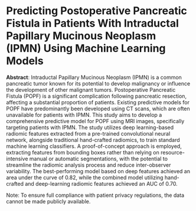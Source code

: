 # Predicting Postoperative Pancreatic Fistula in Patients With Intraductal Papillary Mucinous Neoplasm (IPMN) Using Machine Learning Models


**Abstract**: Intraductal Papillary Mucinous Neoplasm (IPMN) is a common pancreatic tumor known for its potential to develop malignancy or influence the development of other malignant tumors. Postoperative Pancreatic Fistula (POPF) is a significant complication following pancreatic resection, affecting a substantial proportion of patients. Existing predictive models for POPF have predominantly been developed using CT scans, which are often unavailable for patients with IPMN. This study aims to develop a comprehensive predictive model for POPF using MRI images, specifically targeting patients with IPMN. The study utilizes deep learning-based radiomic features extracted from a pre-trained convolutional neural network, alongside traditional hand-crafted radiomics, to train standard machine learning classifiers. A proof-of-concept approach is employed, extracting features from bounding boxes rather than relying on resource-intensive manual or automatic segmentations, with the potential to streamline the radiomic analysis process and reduce inter-observer variability. The best-performing model based on deep features achieved an area under the curve of 0.82, while the combined model utilizing hand-crafted and deep-learning radiomic features achieved an AUC of 0.70. 

Note: To ensure full compliance with patient privacy regulations, the data cannot be made publicly available.
